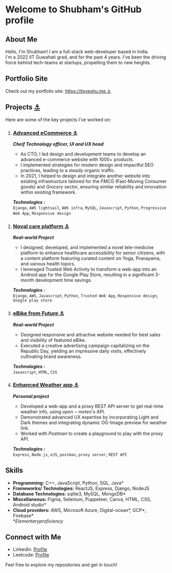 # Welcome to Shubham's GitHub profile

## About Me

Hello, I'm Shubham! I am a full-stack web-developer based in India.<br/>
I'm a 2022 IIT Guwahati grad, and for the past 4 years. I've been the driving force behind tech-teams at startups, propelling them to new heights.

## Portfolio Site

Check out my portfolio site: [https://itsyeshu.me ⚓](https://itsyeshu.me)

## Projects [⚓](https://itsyeshu.me/projects/)

Here are some of the key projects I've worked on:

1. ### [Advanced eCommerce ⚓](https://itsyeshu.me/projects/advanced-ecommerce)
    ***Cheif Technology officer, UI and UX head***
   
   - As CTO, I led design and development teams to develop an advanced e-commerce website with 1000+ products.
   - I implemented strategies for modern design and impactful SEO practices, leading to a steady organic traffic.
   - In 2021, I helped to design and integrate another website into existing infrastructure tailored for the $FMCG$ (Fast-Moving Consumer goods) and $Grocery$ sector, ensuring similar reliability and innovation within existing framework.

    ***Technologies :***<br/>
    `Django`, `AWS lightsail`, `AWS infra`, `MySQL`, `Javascript`, `Python`, `Progressive Web App`, `Responsive design`
3. ### [Noval care platform ⚓](https://itsyeshu.me/projects/noval-care-platform/)
    ***Real-world Project***

   - I designed, developed, and implemented a novel tele-medicine platform to enhance healthcare accessibility for senior citizens, with a content platform featuring curated content on Yoga, Pranayama, and various health topics.
   - I leveraged Trusted Web Activity to transform a web-app into an Android app for the Google Play Store, resulting in a significant 3-month development time savings.
     
    ***Technologies :***<br/>
    `Django`, `AWS`, `Javascript`, `Python`, `Trusted Web App`, `Responsive design`, `Google play store`
5. ### [eBike from Future ⚓](https://itsyeshu.me/projects/ebike-from-future/)
    ***Real-world Project***
   
   - Designed responsive and attractive website needed for best sales and visibility of featured eBike.
   - Executed a creative advertising campaign capitalizing on the Republic Day, yielding an impressive daily visits, effectively cultivating brand awareness.
  
    ***Technologies :***<br/>
    `Javascript`, `HTML`, `CSS`

7. ### [Enhanced Weather app ⚓](https://itsyeshu.me/projects/weather-app/)
    ***Personal project***
   
   - Developed a web-app and a proxy REST API server to get real-time weather info, using $open-meteo$'s API.
   - Demonstrated advanced UX expertise by incorporating Light and Dark themes and integrating dynamic OG-Image preview for weather link.
   - Worked with $Postman$ to create a playground to play with the proxy API.
   
    ***Technologies :***<br/>
    `Express`, `Node.js`, `eJS`, `postman`, `proxy server`, `REST API`

## Skills
  - **Programming:** C++, JavaScript, Python, SQL, Java*
  - **Frameworks/ Technologies:** ReactJS, Express, Django, NodeJS
  - **Database Technologies:** sqlite3, MySQL, MongoDB*
  - **Miscellaneous:** Figma, Selenium, Puppeteer, Canva, HTML, CSS, Android studio*
  - **Cloud providers:** AWS, Microsoft Azure, Digital-ocean*, GCP*, Firebase* <br/>
    $* Elementary proficiency$

## Connect with Me

- LinkedIn: [Profile](https://www.linkedin.com/in/itsyeshu/)
- Leetcode: [Profile](https://leetcode.com/itsyeshu/)

Feel free to explore my repositories and get in touch!
